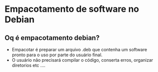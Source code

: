 # Empacotamento de software no Debian

## Oq é empacotamento debian?

* Empacotar é preparar um arquivo .deb que contenha um software pronto para o uso por parte do usuário final.
* O usuário não precisará compilar o código, conserta erros, organizar diretorios etc ....